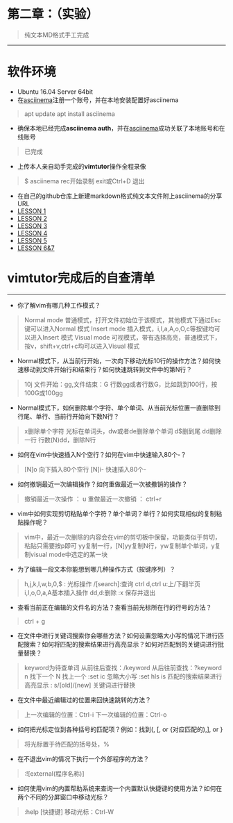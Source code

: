 # 第二章：（实验）
> 纯文本MD格式手工完成

---

# 软件环境

* Ubuntu 16.04 Server 64bit
* 在[asciinema](https://asciinema.org)注册一个账号，并在本地安装配置好asciinema
>apt update
apt install asciinema
* 确保本地已经完成**asciinema auth**，并在[asciinema](https://asciinema.org)成功关联了本地账号和在线账号
>已完成
* 上传本人亲自动手完成的**vimtutor**操作全程录像
>$ asciinema rec开始录制 exit或Ctrl+D 退出
* 在自己的github仓库上新建markdown格式纯文本文件附上asciinema的分享URL
* [LESSON 1]( https://asciinema.org/a/ZAEVMDjgpyN5Vl1RW9BpI2sOL) 
* [LESSON 2]( https://asciinema.org/a/Qoe2E8t7C90np91F7Ffs2cQJZ) 
* [LESSON 3](  https://asciinema.org/a/YLHeD7DlO9wxmmojt7m1JwNzl
) 
* [LESSON 4](  https://asciinema.org/a/SDkdYxtFhdJjUBhU8VYdJ6Mf9
) 
* [LESSON 5](https://asciinema.org/a/fL9gQxyjfqkQwJsh5tZAgX4zt
 ) 
* [LESSON 6&7]( https://asciinema.org/a/0D3LbunS8AMGW1DK8iHKgs1qN ) 


# vimtutor完成后的自查清单

---

* 你了解vim有哪几种工作模式？
>Normal mode 普通模式，打开文件初始位于该模式，其他模式下通过Esc键可以进入Normal 模式
Insert mode 插入模式，i,I,a,A,o,O,c等按键均可以进入Insert 模式
Visual mode 可视模式，带有选择高亮，普通模式下，按v，shift+v,ctrl+c均可以进入Visual 模式
* Normal模式下，从当前行开始，一次向下移动光标10行的操作方法？如何快速移动到文件开始行和结束行？如何快速跳转到文件中的第N行？
>10j
文件开始：gg,文件结束：G
行数gg或者行数G，比如跳到100行，按100G或100gg
* Normal模式下，如何删除单个字符、单个单词、从当前光标位置一直删除到行尾、单行、当前行开始向下数N行？
>x删除单个字符
光标在单词头，dw或者de删除单个单词
d$删到尾
dd删除一行
行数(N)dd，删除N行
* 如何在vim中快速插入N个空行？如何在vim中快速输入80个-？
>[N]o 向下插入80个空行
[N]i- 快速插入80个-
* 如何撤销最近一次编辑操作？如何重做最近一次被撤销的操作？
>撤销最近一次操作 ： u
重做最近一次撤销 ： ctrl+r
* vim中如何实现剪切粘贴单个字符？单个单词？单行？如何实现相似的复制粘贴操作呢？
>vim中，最近一次删除的内容会在vim的剪切板中保留，功能类似于剪切，粘贴只需要按p即可
yy复制一行，[N]yy复制N行，yw复制单个单词，y复制visual mode中选定的某一块

* 为了编辑一段文本你能想到哪几种操作方式（按键序列）？
>h,j,k,l,w,b,0,$ : 光标操作
/[search]:查询
ctrl d,ctrl u:上/下翻半页
i,I,o,O,a,A基本插入操作
dd,d:删除
:x 保存并退出
* 查看当前正在编辑的文件名的方法？查看当前光标所在行的行号的方法？
>ctrl + g
* 在文件中进行关键词搜索你会哪些方法？如何设置忽略大小写的情况下进行匹配搜索？如何将匹配的搜索结果进行高亮显示？如何对匹配到的关键词进行批量替换？
>keyword为待查单词
从前往后查找：/keyword
从后往前查找：?keyword
n 找下一个
N 找上一个
:set ic 忽略大小写
:set hls is 匹配的搜索结果进行高亮显示
: s/[old]/[new] 关键词进行替换
* 在文件中最近编辑过的位置来回快速跳转的方法？
>上一次编辑的位置：Ctrl-i
下一次编辑的位置：Ctrl-o
* 如何把光标定位到各种括号的匹配项？例如：找到(, [, or {对应匹配的),], or }
>将光标置于待匹配的括号处，%
* 在不退出vim的情况下执行一个外部程序的方法？
>:![external(程序名称)]
* 如何使用vim的内置帮助系统来查询一个内置默认快捷键的使用方法？如何在两个不同的分屏窗口中移动光标？
>:help [快捷键]
移动光标：Ctrl-W


